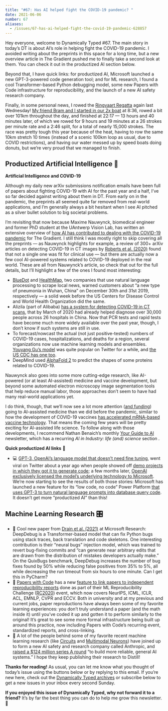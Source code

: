```yaml
---
title: "#67: Has AI helped fight the COVID-19 pandemic? "
date: 2021-06-06
number: 67
aliases:
  - /issues/67-has-ai-helped-fight-the-covid-19-pandemic-628857
---
```


Hey everyone, welcome to Dynamically Typed #67.
The main story in today’s DT is about AI’s role in helping fight the COVID-19 pandemic.
I avoided writing about the preprints in this space for a long time, but a new overview article in The Gradient pushed me to finally take a second look at them.
You can check it out in the productized AI section below.

Beyond that, I have quick links: for productized AI, Microsoft launched a new GPT-3-powered code generation tool; and for ML research, I found a cool Transformer-based Python debugging model, some new Papers with Code infrastructure for reproducibility, and the launch of a new AI safety research company.

Finally, in some personal news, I rowed the [Ringvaart Regatta](https://ringvaartregatta.nl/index.php/en/homepage-2/?utm_campaign=Dynamically%20Typed&utm_medium=email&utm_source=Revue%20newsletter) again last Wednesday!
[My friend Bram and I started in our 2x boat](https://www.instagram.com/p/CPp0zFXFVNm/?utm_campaign=Dynamically%20Typed&utm_medium=email&utm_source=Revue%20newsletter) at 8:36, rowed a bit over 101km throughout the day, and finished at 22:17 — 13 hours and 40 minutes later, of which we rowed for 9 hours and 19 minutes at a 26 strokes per minute rate and a 2:46 split, for a total of nearly 15,000 strokes.
The race was pretty tough this year because of the heat, having to row the same 10km stretch 10 times (instead of a scenic 100km loop as usual, due to COVID restrictions), and having our water messed up by speed boats doing donuts, but we’re very proud that we managed to finish.

## Productized Artificial Intelligence 🔌

**Artificial Intelligence and COVID-19**

Although my daily new arXiv submissions notification emails have been full of papers about fighting COVID-19 with AI for the past year and a half, I’ve so far decided against writing about them in DT.
From early on in the pandemic, the preprints all seemed quite far removed from real-world applications, and I’m generally always a bit hesitant when I see AI pitched as a silver bullet solution to big societal problems.

I’m revisiting that now because Maxime Nauwynck, biomedical engineer and former PhD student at the UAntwerp Vision Lab, has written an extensive overview of [how AI has contributed to dealing with the COVID-19 pandemic](https://thegradient.pub/how-has-ai-contributed-to-dealing-with-the-covid-19-pandemic/?utm_campaign=Dynamically%20Typed&utm_medium=email&utm_source=Revue%20newsletter) for The Gradient.
I still think I was mostly right to skip covering all the preprints — as Nauwynck highlights for example, a review of 300+ arXiv articles on detecting COVID-19 in CT images by [Roberts et al.
(2020)](https://arxiv.org/abs/2008.06388?utm_campaign=Dynamically%20Typed&utm_medium=email&utm_source=Revue%20newsletter) found that not a single one was fit for clinical use — but there are actually now a few cool AI-powered systems related to COVID-19 deployed in the real world.
These are all from Nauwynck’s article, so check that out for the full details, but I’ll highlight a few of the ones I found most interesting:

* [BlueDot](https://www.wired.com/story/ai-epidemiologist-wuhan-public-health-warnings/?utm_campaign=Dynamically%20Typed&utm_medium=email&utm_source=Revue%20newsletter) and [HealthMap](https://www.sciencemag.org/news/2020/05/artificial-intelligence-systems-aim-sniff-out-signs-covid-19-outbreaks?utm_campaign=Dynamically%20Typed&utm_medium=email&utm_source=Revue%20newsletter), two companies that use natural language processing to scrape local news, warned customers about “a new type of pneumonia in Wuhan, China” on December 30th and 31st 2019, respectively — a solid week before the US Centers for Disease Control and World Health Organization did the same.
* Alizila (part of Alibaba) [has a system for detecting COVID-19 in CT scans](https://www.alizila.com/how-damo-academys-ai-system-detects-coronavirus-cases/?utm_campaign=Dynamically%20Typed&utm_medium=email&utm_source=Revue%20newsletter), that by March of 2020 had already helped diagnose over 30,000 people across 26 hospitals in China. Now that PCR tests and rapid tests have become much more widely available over the past year, though, I don’t know if such systems are still in use.
* To forecast/nowcast the actual (not just positive-tested) numbers of COVID-19 cases, hospitalizations, and deaths for a region, several organizations now use machine learning models and ensembles. [Youyang Gu’s model](https://spectrum.ieee.org/artificial-intelligence/medical-ai/why-modeling-the-spread-of-covid19-is-so-damn-hard?utm_campaign=Dynamically%20Typed&utm_medium=email&utm_source=Revue%20newsletter) was quite popular on Twitter for a while, and [the US CDC has one too](https://www.cdc.gov/coronavirus/2019-ncov/covid-data/forecasting-us.html?utm_campaign=Dynamically%20Typed&utm_medium=email&utm_source=Revue%20newsletter).
* DeepMind used [AlphaFold 2](https://dynamicallytyped.com/stories/2020/deepmind-alphafold-2/?utm_campaign=Dynamically%20Typed&utm_medium=email&utm_source=Revue%20newsletter) to predict the shapes of some proteins related to COVID-19.

Nauwynck also goes into some more cutting-edge research, like AI-powered (or at least AI-assisted) medicine and vaccine development, but beyond some automated electron microscopy image segmentation tools that help reduce manual labor, those approaches don’t seem to have had many real-world applications yet.

I do think, though, that we’ll now see a lot more attention ([and funding](https://a16z.com/2020/02/04/bio-fund-iii-announcement/?utm_campaign=Dynamically%20Typed&utm_medium=email&utm_source=Revue%20newsletter)) going to AI-assisted medicine than we did before the pandemic, similar to how the development of COVID-19 vaccines [has accelerated mRNA-based vaccine technology](https://www.biopharma-reporter.com/Article/2021/04/15/Moderna-to-take-mRNA-flu-and-HIV-vaccines-into-Phase-1-trials-this-year?utm_campaign=Dynamically%20Typed&utm_medium=email&utm_source=Revue%20newsletter).
That means the coming few years will be pretty exciting for AI-assisted life science.
To follow along with those developments, I recommend Nathan Benaich’s monthly [Your Guide to AI](https://newsletter.airstreet.com/issues/your-guide-to-ai-april-2021-570176?utm_campaign=Dynamically%20Typed&utm_medium=email&utm_source=Revue%20newsletter) newsletter, which has a recurring _AI in Industry: life (and) science_ section _._

**Quick productized AI links** 🔌

* 💻 [GPT-3, OpenAI’s language model that doesn’t need fine tuning](https://dynamicallytyped.com/stories/2020/gpt-3/?utm_campaign=Dynamically%20Typed&utm_medium=email&utm_source=Revue%20newsletter), went viral on Twitter about a year ago when people showed off [demo projects in which they got it to generate code](https://dynamicallytyped.com/stories/2020/gpt-3-demos-one-month-in/?utm_campaign=Dynamically%20Typed&utm_medium=email&utm_source=Revue%20newsletter); a few months later, [OpenAI exclusively licensed the model’s underlying technology to Microsoft](https://dynamicallytyped.com/stories/2020/openai-microsoft-gpt-3-license-exclusive/?utm_campaign=Dynamically%20Typed&utm_medium=email&utm_source=Revue%20newsletter). We’re now starting to see the results of both those stories: Microsoft has launched a new feature for its “low code, no code” Power Platform [that uses GPT-3 to turn natural language prompts into database query code](https://www.theverge.com/2021/5/25/22451144/microsoft-gpt-3-openai-coding-autocomplete-powerapps-power-fx?utm_campaign=Dynamically%20Typed&utm_medium=email&utm_source=Revue%20newsletter). It doesn’t get more “productized AI” than this!

## Machine Learning Research 🎛

* 🐛 Cool new paper from [Drain et al. (2021)](https://arxiv.org/abs/2105.09352?utm_campaign=Dynamically%20Typed&utm_medium=email&utm_source=Revue%20newsletter) at Microsoft Research: DeepDebug is a Transformer-based model that can fix Python bugs using stack traces, back translation and code skeletons. One interesting contribution is their “neural bugs” injection model, which was trained to revert bug-fixing commits and “can generate near arbitrary edits that are drawn from the distribution of mistakes developers actually make.” On the QuixBugs benchmark, DeepDebug increases the number of bug fixes found by 50% while reducing false positives from 35% to 5%, all while decreasing the run timeout from six hours to one minute. Can I get this in PyCharm?
* 🧾 [Papers with Code](https://paperswithcode.com?utm_campaign=Dynamically%20Typed&utm_medium=email&utm_source=Revue%20newsletter) has a new [feature to link papers to independent reproducibility reports](https://twitter.com/paperswithcode/status/1400428318898495494?utm_campaign=Dynamically%20Typed&utm_medium=email&utm_source=Revue%20newsletter) done as part of their ML Reproducibility Challenge ([RC2020](https://paperswithcode.com/rc2020?utm_campaign=Dynamically%20Typed&utm_medium=email&utm_source=Revue%20newsletter)) event, which now covers NeurIPS, ICML, ICLR, ACL, EMNLP, CVPR and ECCV. Both in university and at my previous and current jobs, paper reproductions have always been some of my favorite learning experiences: you don’t truly understand a paper (and the math inside it) until you’ve coded it up and gotten it to perform similarly to the original! It’s great to see some more formal infrastructure being built up around this practice, now including Papers with Code’s recurring event, standardized reports, and cross-linking.
* 🏢 A lot of the people behind some of my favorite recent machine learning research (like [Circuits](https://distill.pub/2020/circuits/?utm_campaign=Dynamically%20Typed&utm_medium=email&utm_source=Revue%20newsletter) and [Multimodal Neurons](https://dynamicallytyped.com/links/ml-research/210411-distill-multimodal-neurons/?utm_campaign=Dynamically%20Typed&utm_medium=email&utm_source=Revue%20newsletter)) have joined up to form a new AI safety and research company called Anthropic, and [raised a $124 million series A round](https://www.anthropic.com/news/announcement?utm_campaign=Dynamically%20Typed&utm_medium=email&utm_source=Revue%20newsletter) “to build more reliable, general AI systems.” I hope they keep publishing their research to Distill!

**Thanks for reading!**
As usual, you can let me know what you thought of today’s issue using the buttons below or by replying to this email.
If you’re new here, check out the [Dynamically Typed archives](https://dynamicallytyped.com/?utm_campaign=Dynamically%20Typed&utm_medium=email&utm_source=Revue%20newsletter) or subscribe below to get a new issues in your inbox every second Sunday.

**If you enjoyed this issue of Dynamically Typed, why not forward it to a friend?**
It’s by far the best thing you can do to help me grow this newsletter.
🚣